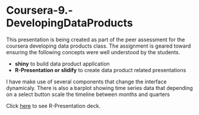 # Coursera-9.-DevelopingDataProducts
This presentation is being created as part of the peer assessment for the coursera developing data products class. The assignment is geared toward ensuring the following concepts were well understood by the students.
- **shiny** to build data product application
- **R-Presentation or slidify** to create data product related presentations

I have make use of several components that change the interface dynamicaly. There is also a barplot showing time series data that depending on a select button scale the timeline between months and quarters

Click [here](http://rpubs.com/JMT/412929) to see R-Presentation deck.
